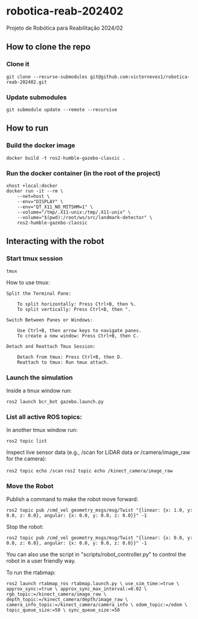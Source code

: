 # robotica-reab-202402
Projeto de Robótica para Reabilitação 2024/02

## How to clone the repo

### Clone it
`git clone --recurse-submodules git@github.com:victorneves1/robotica-reab-202402.git`

### Update submodules
`git submodule update --remote --recursive`

## How to run

### Build the docker image
`docker build -t ros2-humble-gazebo-classic .`


### Run the docker container (in the root of the project)
```
xhost +local:docker
docker run -it --rm \
    --net=host \
    --env="DISPLAY" \
    --env="QT_X11_NO_MITSHM=1" \
    --volume="/tmp/.X11-unix:/tmp/.X11-unix" \
    --volume="$(pwd):/root/ws/src/landmark-detector" \
    ros2-humble-gazebo-classic
```

## Interacting with the robot

### Start tmux session
`tmux`

How to use tmux:
```
Split the Terminal Pane:

    To split horizontally: Press Ctrl+B, then %.
    To split vertically: Press Ctrl+B, then ".

Switch Between Panes or Windows:

    Use Ctrl+B, then arrow keys to navigate panes.
    To create a new window: Press Ctrl+B, then C.

Detach and Reattach Tmux Session:

    Detach from tmux: Press Ctrl+B, then D.
    Reattach to tmux: Run tmux attach.
```
### Launch the simulation

Inside a tmux window run:

`ros2 launch bcr_bot gazebo.launch.py`

### List all active ROS topics:

In another tmux window run:

`ros2 topic list`

Inspect live sensor data (e.g., /scan for LiDAR data or /camera/image_raw for the camera):

`ros2 topic echo /scan`
`ros2 topic echo /kinect_camera/image_raw`

### Move the Robot

Publish a command to make the robot move forward:

`ros2 topic pub /cmd_vel geometry_msgs/msg/Twist "{linear: {x: 1.0, y: 0.0, z: 0.0}, angular: {x: 0.0, y: 0.0, z: 0.0}}" -1
`

Stop the robot:

`ros2 topic pub /cmd_vel geometry_msgs/msg/Twist "{linear: {x: 0.0, y: 0.0, z: 0.0}, angular: {x: 0.0, y: 0.0, z: 0.0}}" -1
`

You can also use the script in "scripts/robot_controller.py" to control the robot in a user friendly way.

To run the rtabmap:

`ros2 launch rtabmap_ros rtabmap.launch.py \
 use_sim_time:=true \
 approx_sync:=true \
 approx_sync_max_interval:=0.02 \
 rgb_topic:=/kinect_camera/image_raw \
 depth_topic:=/kinect_camera/depth/image_raw \
 camera_info_topic:=/kinect_camera/camera_info \
 odom_topic:=/odom \
 topic_queue_size:=50 \
 sync_queue_size:=50
 `